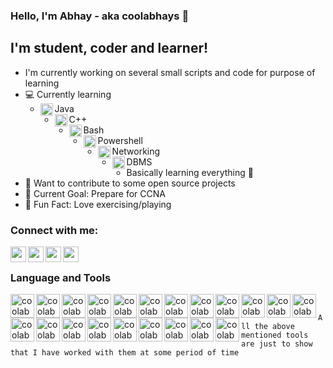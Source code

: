 ### Hello, I'm Abhay - aka coolabhays 👋

## I'm student, coder and learner!
- I'm currently working on several small scripts and code for purpose of learning
- ‍💻 Currently learning
	- <img align="left" alt="coolabhays | java" width="20px" src="https://cdn.jsdelivr.net/npm/simple-icons@3.6.1/icons/java.svg" />Java
	- <img align="left" alt="coolabhays | cplusplus" width="20px" src="https://cdn.jsdelivr.net/npm/simple-icons@3.6.1/icons/cplusplus.svg" />C++
	- <img align="left" alt="coolabhays | bash" width="20px" src="https://cdn.jsdelivr.net/npm/simple-icons@3.6.1/icons/gnubash.svg" />Bash
	- <img align="left" alt="coolabhays | powershell" width="20px" src="https://cdn.jsdelivr.net/npm/simple-icons@3.6.1/icons/powershell.svg" />Powershell
	- <img align="left" alt="coolabhays | networking" width="20px" src="https://cdn.jsdelivr.net/npm/simple-icons@3.6.1/icons/nintendonetwork.svg" />Networking
	- <img align="left" alt="coolabhays | dbms" width="20px" src="https://cdn.jsdelivr.net/npm/simple-icons@3.6.1/icons/mariadb.svg" />DBMS
	- Basically learning everything  🤣
- 🔧 Want to contribute to some open source projects
- 🔗 Current Goal: Prepare for CCNA
- 🤸 Fun Fact: Love exercising/playing

### Connect with me:

[<img align="left" alt="coolabhays | Twitter" width="25px" src="https://cdn.jsdelivr.net/npm/simple-icons@v3/icons/twitter.svg" />][twitter]
[<img align="left" alt="coolabhays | LinkedIn" width="25px" src="https://cdn.jsdelivr.net/npm/simple-icons@v3/icons/linkedin.svg" />][linkedin]
[<img align="left" alt="coolabhays | Facebook" width="25px" src="https://cdn.jsdelivr.net/npm/simple-icons@3.6.1/icons/facebook.svg" />][facebook]
[<img align="left" alt="coolabhays | Instagram" width="25px" src="https://cdn.jsdelivr.net/npm/simple-icons@3.6.1/icons/instagram.svg" />][instagram]

<br/>

### Language and Tools

[<img align="left" alt="coolabhays | Vim" width="38px" src="https://icons.iconarchive.com/icons/papirus-team/papirus-apps/512/vim-icon.png" />][vim]
[<img align="left" alt="coolabhays | Linux" width="38px" src="https://icons.iconarchive.com/icons/tatice/operating-systems/256/Linux-icon.png" />][linux]
[<img align="left" alt="coolabhays | BSD" width="38px" src="https://icons.iconarchive.com/icons/icons8/windows-8/256/Systems-Free-Bsd-icon.png" />][bsd]
[<img align="left" alt="coolabhays | Cisco" width="38px" src="https://cdn4.iconfinder.com/data/icons/flat-brand-logo-2/512/cisco-512.png" />][cisco]
[<img align="left" alt="coolabhays | C" width="38px" src="https://cdn.iconscout.com/icon/free/png-512/c-programming-569564.png" />][c]
[<img align="left" alt="coolabhays | C++" width="38px" src="https://cdn.iconscout.com/icon/free/png-512/c-4-226082.png" />][c++]
[<img align="left" alt="coolabhays | Java" width="38px" src="https://icons.iconarchive.com/icons/tatice/cristal-intense/256/Java-icon.png" />][java]
[<img align="left" alt="coolabhays | Python" width="38px" src="https://icons.iconarchive.com/icons/papirus-team/papirus-apps/256/python-icon.png" />][python]
[<img align="left" alt="coolabhays | Selenium" width="38px" src="https://icon-library.com/images/rest-api-icon/rest-api-icon-8.jpg" />][selenium]
[<img align="left" alt="coolabhays | Flask" width="38px" src="https://cdn.jsdelivr.net/npm/simple-icons@3.6.1/icons/flask.svg" />][flask]
[<img align="left" alt="coolabhays | RESTful" width="38px" src="https://icon-library.com/images/rest-api-icon/rest-api-icon-8.jpg" />][restful]
[<img align="left" alt="coolabhays | Javascript" width="38px" src="https://www.freepnglogos.com/uploads/javascript-png/javascript-vector-logo-yellow-png-transparent-javascript-vector-12.png" />][vim]
[<img align="left" alt="coolabhays | Php" width="38px" src="https://icons.iconarchive.com/icons/graphics-vibe/developer/256/php-icon.png" />][php]
[<img align="left" alt="coolabhays | HTML" width="38px" src="https://icons.iconarchive.com/icons/cornmanthe3rd/plex/256/Other-html-5-icon.png" />][html]
[<img align="left" alt="coolabhays | CSS" width="38px" src="https://icons.iconarchive.com/icons/martz90/hex/256/css-3-icon.png" />][css]
[<img align="left" alt="coolabhays | Bash" width="38px" src="https://icon-library.com/images/bash-icon/bash-icon-24.jpg" />][bash]
[<img align="left" alt="coolabhays | Powershell" width="38px" src="https://cdn.iconscout.com/icon/free/png-512/powershell-2-569189.png" />][powershell]
[<img align="left" alt="coolabhays | Mariadb" width="38px" src="https://cdn.iconscout.com/icon/free/png-64/mariadb-226022.png" />][mariadb]
[<img align="left" alt="coolabhays | MySQL" width="38px" src="https://icons.iconarchive.com/icons/papirus-team/papirus-apps/256/mysql-workbench-icon.png" />][mysql]
[<img align="left" alt="coolabhays | Git" width="38px" src="https://upload.wikimedia.org/wikipedia/commons/thumb/3/3f/Git_icon.svg/1024px-Git_icon.svg.png" />][git]
[<img align="left" alt="coolabhays | Github" width="38px" src="https://image.flaticon.com/icons/svg/25/25231.svg" />][github]

<br />



```All the above mentioned tools are just to show that I have worked with them at some period of time```

<br />
<br />

[twitter]: https://twitter.com/abhayshankerpa2
[linkedin]: https://in.linkedin.com/in/abhay-shanker-pathak-3458bb1ab
[facebook]: https://www.facebook.com/abhayshanker.pathak
[instagram]: https://www.instagram.com/coolabhay95/?hl=en
[vim]: https://www.vim.org/
[linux]: https://www.linux.org/
[cisco]: https://www.cisco.com/c/en_in/index.html
[bsd]: https://www.bsd.org/
[c]: https://www.cprogramming.com/
[c++]: https://www.cprogramming.com/
[java]: https://java.com/en/download/faq/java_webstart.xml
[python]: https://www.python.org/
[selenium]: https://www.selenium.dev/
[flask]: https://github.com/pallets/flask
[restful]: https://github.com/flask-restful/flask-restful
[javascript]: https://www.javascript.com/
[php]: https://www.php.net/manual/en/tutorial.php
[html]: https://www.w3.org/
[css]: https://www.w3.org/
[bash]: https://www.gnu.org/software/bash/
[powershell]: https://powershell.org/
[mariadb]: https://mariadb.org/
[mysql]: https://www.mysql.com/
[git]: https://github.com/git/git
[github]: https://github.com
